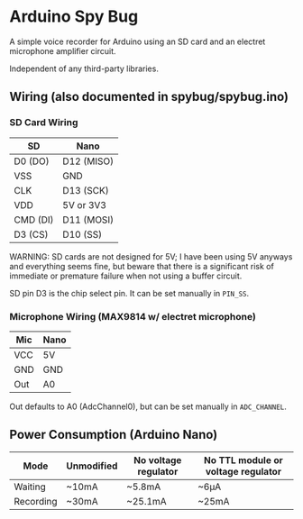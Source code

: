 # Arduino Spy Bug

A simple voice recorder for Arduino using an SD card and an electret microphone amplifier circuit.

Independent of any third-party libraries.

## Wiring (also documented in spybug/spybug.ino)
### SD Card Wiring
SD       | Nano
---------|------------
D0  (DO) |  D12 (MISO)
VSS      |  GND
CLK      |  D13 (SCK)
VDD      |  5V or 3V3
CMD (DI) |  D11 (MOSI)
D3  (CS) |  D10 (SS)

WARNING: SD cards are not designed for 5V; I have been using 5V anyways
and everything seems fine, but beware that there is a significant risk
of immediate or premature failure when not using a buffer circuit.

SD pin D3 is the chip select pin. It can be set manually in `PIN_SS`.

### Microphone Wiring (MAX9814 w/ electret microphone)
Mic      | Nano
---------|------------
VCC      |  5V
GND      |  GND
Out      |  A0

Out defaults to A0 (AdcChannel0), but can be set manually in `ADC_CHANNEL`.

## Power Consumption (Arduino Nano)
Mode      | Unmodified | No voltage regulator | No TTL module or voltage regulator
----------|------------|----------------------|-----------------------------------
Waiting   | ~10mA      | ~5.8mA               | ~6μA
Recording | ~30mA      | ~25.1mA              | ~25mA
